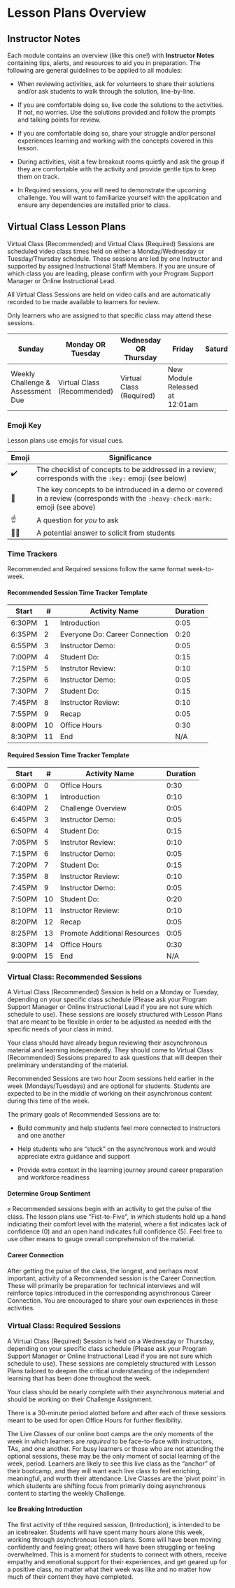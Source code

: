 # Lesson Plans Overview

## Instructor Notes

Each module contains an overview (like this one!) with **Instructor Notes** containing tips, alerts, and resources to aid you in preparation. The following are general guidelines to be applied to all modules:

- When reviewing activities, ask for volunteers to share their solutions and/or ask students to walk through the solution, line-by-line.

- If you are comfortable doing so, live code the solutions to the activities. If not, no worries. Use the solutions provided and follow the prompts and talking points for review.

- If you are comfortable doing so, share your struggle and/or personal experiences learning and working with the concepts covered in this lesson.

- During activities, visit a few breakout rooms quietly and ask the group if they are comfortable with the activity and provide gentle tips to keep them on track.

- In Required sessions, you will need to demonstrate the upcoming challenge. You will want to familiarize yourself with the application and ensure any dependencies are installed prior to class.

## Virtual Class Lesson Plans

Virtual Class (Recommended) and Virtual Class (Required) Sessions are scheduled video class times held on either a Monday/Wednesday or Tuesday/Thursday schedule. These sessions are led by one Instructor and supported by assigned Instructional Staff Members. If you are unsure of which class you are leading, please confirm with your Program Support Manager or Online Instructional Lead.

All Virtual Class Sessions are held on video calls and are automatically recorded to be made available to learners for review.

Only learners who are assigned to that specific class may attend these sessions.

| Sunday        | Monday OR Tuesday             | Wednesday OR Thursday    | Friday                         |  Saturday|
|---            |---                            |---                       |---                             |---       |
| Weekly Challenge & Assessment Due | Virtual Class (Recommended)   | Virtual Class (Required) | New Module Released at 12:01am |          |

### Emoji Key

Lesson plans use emojis for visual cues. 

| Emoji     | Significance          |
| ---       | ---                   |
| ✔️         | The checklist of concepts to be addressed in a review; corresponds with the `:key:` emoji (see below) |
| 🔑         | The key concepts to be introduced in a demo or covered in a review (corresponds with the `:heavy-check-mark:` emoji (see above)|
| ☝️         | A question for _you_ to ask             |
| 🙋‍♀️        | A potential answer to solicit from students |


### Time Trackers

Recommended and Required sessions follow the same format week-to-week.

#### Recommended Session Time Tracker Template

| Start  | #   | Activity Name                  | Duration |
| ------ | --- | ------------------------------ | -------- |
| 6:30PM | 1   | Introduction                   | 0:05     |
| 6:35PM | 2   | Everyone Do: Career Connection | 0:20     |
| 6:55PM | 3   | Instructor Demo:               | 0:05     |
| 7:00PM | 4   | Student Do:                    | 0:15     |
| 7:15PM | 5   | Instrutor Review:              | 0:10     |
| 7:25PM | 6   | Instructor Demo:               | 0:05     |
| 7:30PM | 7   | Student Do:                    | 0:15     |
| 7:45PM | 8   | Instructor Review:             | 0:10     |
| 7:55PM | 9   | Recap                          | 0:05     |
| 8:00PM | 10  | Office Hours                   | 0:30     |
| 8:30PM | 11  | End                            | N/A      |

#### Required Session Time Tracker Template

| Start  | #   | Activity Name                | Duration |
| ------ | --- | ---------------------------- | -------- |
| 6:00PM | 0   | Office Hours                 | 0:30     |
| 6:30PM | 1   | Introduction                 | 0:10     |
| 6:40PM | 2   | Challenge Overview           | 0:05     |
| 6:45PM | 3   | Instructor Demo:             | 0:05     |
| 6:50PM | 4   | Student Do:                  | 0:15     |
| 7:05PM | 5   | Instrutor Review:            | 0:10     |
| 7:15PM | 6   | Instructor Demo:             | 0:05     |
| 7:20PM | 7   | Student Do:                  | 0:15     |
| 7:35PM | 8   | Instructor Review:           | 0:10     |
| 7:45PM | 9   | Instructor Demo:             | 0:05     |
| 7:50PM | 10  | Student Do:                  | 0:20     |
| 8:10PM | 11  | Instructor Review:           | 0:10     |
| 8:20PM | 12  | Recap                        | 0:05     |
| 8:25PM | 13  | Promote Additional Resources | 0:05     |
| 8:30PM | 14  | Office Hours                 | 0:30     |
| 9:00PM | 15  | End                          | N/A      |


### Virtual Class: Recommended Sessions

A Virtual Class (Recommended) Session is held on a Monday or Tuesday, depending on your specific class schedule (Please ask your Program Support Manager or Online Instructional Lead if you are not sure which schedule to use). These sessions are loosely structured with Lesson Plans that are meant to be flexible in order to be adjusted as needed with the specific needs of your class in mind.

Your class should have already begun reviewing their ascynchronous material and learning independently. They should come to Virtual Class (Recommended) Sessions prepared to ask questions that will deepen their preliminary understanding of the material.

Recommended Sessions are two hour Zoom sessions held earlier in the week (Mondays/Tuesdays) and are optional for students. Students are expected to be in the middle of working on their asynchronous content during this time of the week.

The primary goals of Recommended Sessions are to:

- Build community and help students feel more connected to instructors and one another

- Help students who are “stuck” on the asynchronous work and would appreciate extra guidance and support

- Provide extra context in the learning journey around career preparation and workforce readiness


#### Determine Group Sentiment

✊ Recommended sessions begin with an activity to get the pulse of the class. The lesson plans use "Fist-to-Five", in which students hold up a hand indiciating their comfort level with the material, where a fist indicates lack of confidence (0) and an open hand indicates full confidence (5). Feel free to use other means to gauge overall comprehension of the material.


#### Career Connection

After getting the pulse of the class, the longest, and perhaps most important, activity of a Recommended session is the Career Connection. These will primarily be preparation for technical interviews and will reinforce topics introduced in the corresponding asynchronous Career Connection. You are encouraged to share your own experiences in these activities.


### Virtual Class: Required Sessions

A Virtual Class (Required) Session is held on a Wednesday or Thursday, depending on your specific class schedule (Please ask your Program Support Manager or Online Instructional Lead if you are not sure which schedule to use). These sessions are completely structured with Lesson Plans tailored to deepen the critical understanding of the independent learning that has been done throughout the week.

Your class should be nearly complete with their asynchronous material and should be working on their Challenge Assignment.

There is a 30-minute period alotted before and after each of these sessions meant to be used for open Office Hours for further flexibility.

The Live Classes of our online boot camps are the only moments of the week in which learners are _required_ to be face-to-face with instructors, TAs, and one another. For busy learners or those who are not attending the optional sessions, these may be the only moment of social learning of the week, period. Learners are likely to see this live class as the “anchor” of their bootcamp, and they will want each live class to feel enriching, meaningful, and worth their attendance. Live Classes are the ‘pivot point’ in which students are shifting focus from primarily doing asynchronous content to starting the weekly Challenge. 

#### Ice Breaking Introduction

The first activity of thhe required session, (Introduction), is intended to be an icebreaker. Students will have spent many hours alone this week, working through asynchronous lesson plans. Some will have been moving confidently and feeling great; others will have been struggling or feeling overwhelmed. This is a moment for students to connect with others, receive empathy and emotional support for their experiences, and get geared up for a positive class, no matter what their week was like and no matter how much of their content they have completed.